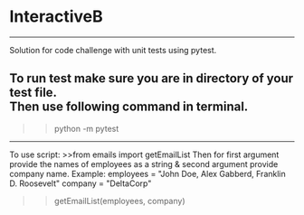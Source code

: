 # InteractiveB
--------------------------------------------------------------------

Solution for code challenge with unit tests using pytest. <br>

To run test make sure you are in directory of your test file. <br>
Then use following command in terminal. <br>
--------------------------------------------------------------------
>>python -m pytest<br> 

--------------------------------------------------------------------
To use script: >>from emails import getEmailList
Then for first argument provide the names of employees as a string & second argument provide company name.
Example:
employees = "John Doe, Alex Gabberd, Franklin D. Roosevelt"
company = "DeltaCorp"

>>getEmailList(employees, company) 
